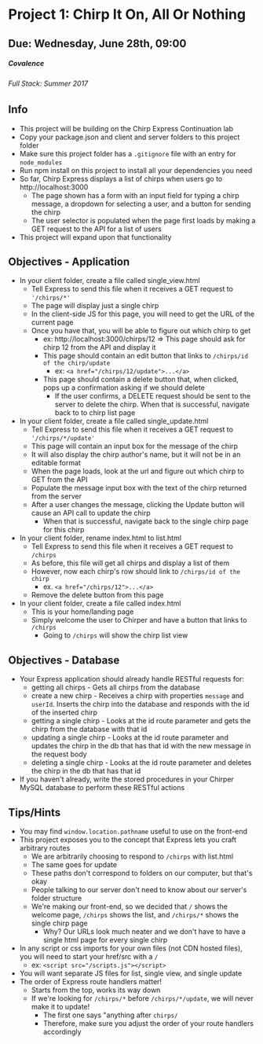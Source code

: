 # Project 1: Chirp It On, All Or Nothing
## Due: Wednesday, June 28th, 09:00
##### Covalence
###### Full Stack: Summer 2017

## Info
* This project will be building on the Chirp Express Continuation lab
* Copy your package.json and client and server folders to this project folder
* Make sure this project folder has a `.gitignore` file with an entry for `node_modules`
* Run npm install on this project to install all your dependencies you need
* So far, Chirp Express displays a list of chirps when users go to http://localhost:3000
    * The page shown has a form with an input field for typing a chirp message, a dropdown for selecting a user, and a button for sending the chirp
    * The user selector is populated when the page first loads by making a GET request to the API for a list of users
* This project will expand upon that functionality

## Objectives - Application
* In your client folder, create a file called single_view.html
    * Tell Express to send this file when it receives a GET request to `'/chirps/*'`
    * The page will display just a single chirp
    * In the client-side JS for this page, you will need to get the URL of the current page
    * Once you have that, you will be able to figure out which chirp to get
        * ex: http://localhost:3000/chirps/12  => This page should ask for chirp 12 from the API and display it
        * This page should contain an edit button that links to `/chirps/id of the chirp/update`
            * ex: `<a href="/chirps/12/update">...</a>`
        * This page should contain a delete button that, when clicked, pops up a confirmation asking if we should delete
            * If the user confirms, a DELETE request should be sent to the server to delete the chirp. When that is successful, navigate back to to chirp list page
* In your client folder, create a file called single_update.html
    * Tell Express to send this file when it receives a GET request to `'/chirps/*/update'`
    * This page will contain an input box for the message of the chirp
    * It will also display the chirp author's name, but it will not be in an editable format
    * When the page loads, look at the url and figure out which chirp to GET from the API
    * Populate the message input box with the text of the chirp returned from the server
    * After a user changes the message, clicking the Update button will cause an API call to update the chirp
        * When that is successful, navigate back to the single chirp page for this chirp
* In your client folder, rename index.html to list.html
    * Tell Express to send this file when it receives a GET request to `/chirps`
    * As before, this file will get all chirps and display a list of them
    * However, now each chirp's row should link to `/chirps/id of the chirp`
        * ex. `<a href="/chirps/12">...</a>`
    * Remove the delete button from this page
* In your client folder, create a file called index.html
    * This is your home/landing page
    * Simply welcome the user to Chirper and have a button that links to `/chirps`
        * Going to `/chirps` will show the chirp list view

## Objectives - Database
* Your Express application should already handle RESTful requests for:
    * getting all chirps - Gets all chirps from the database
    * create a new chirp - Receives a chirp with properties `message` and `userId`. Inserts the chirp into the database and responds with the id of the inserted chirp
    * getting a single chirp - Looks at the id route parameter and gets the chirp from the database with that id
    * updating a single chirp - Looks at the id route parameter and updates the chirp in the db that has that id with the new message in the request body
    * deleting a single chirp - Looks at the id route parameter and deletes the chirp in the db that has that id
* If you haven't already, write the stored procedures in your Chirper MySQL database to perform these RESTful actions

## Tips/Hints
* You may find `window.location.pathname` useful to use on the front-end
* This project exposes you to the concept that Express lets you craft arbitrary routes
    * We are arbitrarily choosing to respond to `/chirps` with list.html
    * The same goes for update
    * These paths don't correspond to folders on our computer, but that's okay
    * People talking to our server don't need to know about our server's folder structure
    * We're making our front-end, so we decided that `/` shows the welcome page, `/chirps` shows the list, and `/chirps/*` shows the single chirp page
        * Why? Our URLs look much neater and we don't have to have a single html page for every single chirp
* In any script or css imports for your own files (not CDN hosted files), you will need to start your href/src with a `/`
    * ex: `<script src="/scripts.js"></script>`
* You will want separate JS files for list, single view, and single update
* The order of Express route handlers matter!
    * Starts from the top, works its way down
    * If we're looking for `/chirps/*` before `/chirps/*/update`, we will never make it to update!
        * The first one says "anything after `chirps/`
        * Therefore, make sure you adjust the order of your route handlers accordingly